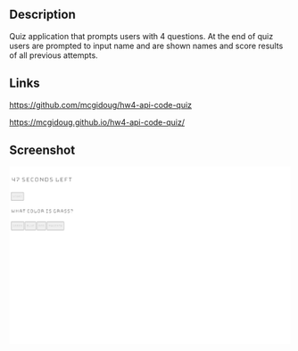 ## Description

Quiz application that prompts users with 4 questions. At the end of quiz users are prompted to input name and are shown names and score results of all previous attempts.

## Links

https://github.com/mcgidoug/hw4-api-code-quiz

https://mcgidoug.github.io/hw4-api-code-quiz/

## Screenshot

![screenshot of webpage](../quiz-website-screenshot.png)
